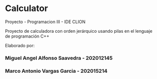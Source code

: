 # Calculator

Proyecto - Programacion III - IDE CLION

Proyecto de calculadora con orden jerárquico usando pilas en el lenguaje de programación C++

Elaborado por:

### Miguel Angel Alfonso Saavedra - 202012145
### Marco Antonio Vargas Garcia - 202015214
